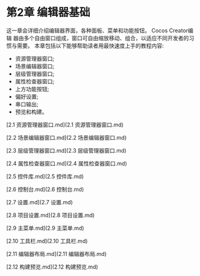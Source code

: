 # 第2章 编辑器基础

这一章会详细介绍编辑器界面，各种面板、菜单和功能按钮。 Cocos Creator编辑 器由多个自由窗口组成，窗口可自由缩放移动、组合，以适应不同开发者的习惯与需要。 本章包括以下能够帮助读者用最快速度上手的教程内容:

* 资源管理器窗口; 
* 场景编辑器窗口;
* 层级管理器窗口; 
* 属性检查器窗口; 
* 上方功能按钮;
* 偏好设置;
* 串口输出;
* 预览和构建。



[2.1 资源管理器窗口.md](2.1 资源管理器窗口.md)  

[2.2 场景编辑器窗口.md](2.2 场景编辑器窗口.md) 

[2.3 层级管理器窗口.md](2.3 层级管理器窗口.md) 

[2.4 属性检查器窗口.md](2.4 属性检查器窗口.md) 

[2.5 控件库.md](2.5 控件库.md) 

[2.6 控制台.md](2.6 控制台.md) 

[2.7  设置.md](2.7  设置.md) 

[2.8 项目设置.md](2.8 项目设置.md) 

[2.9 主菜单.md](2.9 主菜单.md) 

[2.10 工具栏.md](2.10 工具栏.md) 

[2.11 编辑器布局.md](2.11 编辑器布局.md) 

[2.12 构建预览.md](2.12 构建预览.md) 

